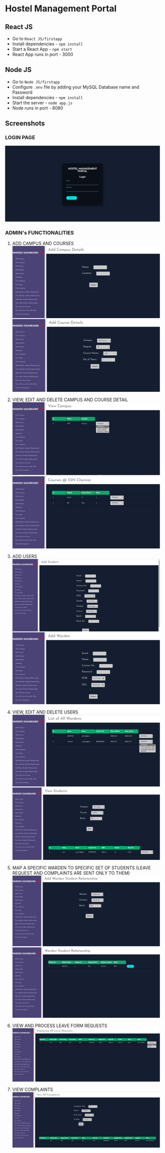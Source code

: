 # Hostel Management Portal

## React JS

- Go to `React JS/firstapp`
- Install dependencies - `npm install`
- Start a React App - `npm start`
- React App runs in port - 3000


## Node JS

- Go to `Node JS/firstapp`
- Configure `.env` file by adding your MySQL Database name and Password
- Install dependencies - `npm install`
- Start the server - `node app.js`
- Node runs in port - 8080


## Screenshots

### LOGIN PAGE
![plot](Screenshots/img1.png)<br>


### ADMIN's FUNCTIONALITIES
1. ADD CAMPUS AND COURSES<br>
![plot](Screenshots/img2.png)<br>
![plot](Screenshots/img3.png)<br>

2. VIEW, EDIT AND DELETE CAMPUS AND COURSE DETAIL
![plot](Screenshots/img4.png)<br>
![plot](Screenshots/img5.png)<br>

3. ADD USERS
![plot](Screenshots/img6.png)<br>
![plot](Screenshots/img7.png)<br>

4. VIEW, EDIT AND DELETE USERS
![plot](Screenshots/img8.png)<br>
![plot](Screenshots/img9.png)<br>

5. MAP A SPECIFIC WARDEN TO SPECIFIC SET OF STUDENTS (LEAVE REQUEST AND COMPLAINTS ARE SENT ONLY TO THEM)
![plot](Screenshots/img10.png)<br>
![plot](Screenshots/img11.png)<br>

6. VIEW AND PROCESS LEAVE FORM REQUESTS
![plot](Screenshots/img12.png)<br>

7. VIEW COMPLAINTS
![plot](Screenshots/img13.png)<br>